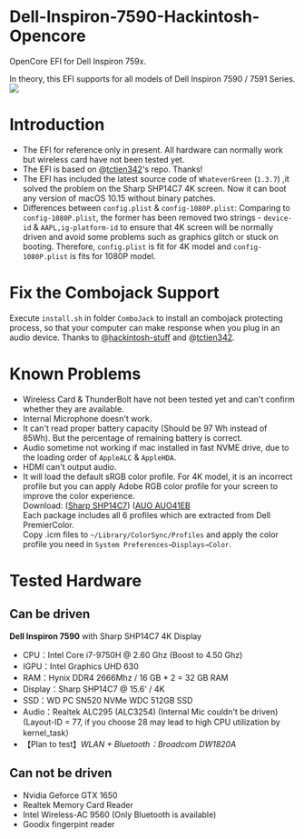 # Dell-Inspiron-7590-Hackintosh-Opencore
OpenCore EFI for Dell Inspiron 759x.

In theory, this EFI supports for all models of Dell Inspiron 7590 / 7591 Series.
![](http://tva1.sinaimg.cn/large/0080xEK2ly1gbzh20adfrj312s0puk0z.jpg)

# Introduction
* The EFI for reference only in present. All hardware can normally work but wireless card have not been tested yet.
* The EFI is based on @[tctien342](https://github.com/tctien342/Dell-Inspiron-7591-Hackintosh)'s repo. Thanks!
* The EFI has included the latest source code of `WhateverGreen` (`1.3.7`) ,it solved the problem on the Sharp SHP14C7 4K screen. Now it can boot any version of macOS 10.15 without binary patches.
* Differences between `config.plist` & `config-1080P.plist`: Comparing to `config-1080P.plist`, the former has been removed two strings - `device-id` & `AAPL,ig-platform-id` to ensure that 4K screen will be normally driven and avoid some problems such as graphics glitch or stuck on booting. Therefore, `config.plist` is fit for 4K model and `config-1080P.plist` is fits for 1080P model.

# Fix the Combojack Support
Execute `install.sh` in folder `ComboJack` to install an combojack protecting process, so that your computer can make response when you plug in an audio device.
Thanks to @[hackintosh-stuff](https://github.com/hackintosh-stuff/ComboJack) and @[tctien342](https://github.com/tctien342).

# Known Problems
* Wireless Card & ThunderBolt have not been tested yet and can't confirm whether they are available.
* Internal Microphone doesn't work.
* It can't read proper battery capacity (Should be 97 Wh instead of 85Wh). But the percentage of remaining battery is correct.
* Audio sometime not working if mac installed in fast NVME drive, due to the loading order of `AppleALC` & `AppleHDA`.
* HDMI can't output audio.
* It will load the default sRGB color profile. For 4K model, it is an incorrect profile but you can apply Adobe RGB color profile for your screen to improve the color experience.<br>Download: ([Sharp SHP14C7](http://oss.pm-z.tech/temp_files/SHP14C7_ICC.zip)) ([AUO AUO41EB](http://oss.pm-z.tech/temp_files/AUO41EB_ICC.zip)<br>Each package includes all 6 profiles which are extracted from Dell PremierColor. <br>Copy .icm files to `~/Library/ColorSync/Profiles` and apply the color profile you need in `System Preferences→Displays→Color`.

# Tested Hardware

## Can be driven
**Dell Inspiron 7590** with Sharp SHP14C7 4K Display
* CPU：Intel Core i7-9750H @ 2.60 Ghz (Boost to 4.50 Ghz)
* IGPU：Intel Graphics UHD 630
* RAM：Hynix DDR4 2666Mhz / 16 GB * 2 = 32 GB RAM
* Display：Sharp SHP14C7 @ 15.6' / 4K
* SSD：WD PC SN520 NVMe WDC 512GB SSD
* Audio：Realtek ALC295 (ALC3254) (Internal Mic couldn't be driven) (Layout-ID = 77, if you choose 28 may lead to high CPU utilization by kernel_task）
* 【Plan to test】_WLAN + Bluetooth：Broadcom DW1820A_

## Can not be driven
* Nvidia Geforce GTX 1650
* Realtek Memory Card Reader
* Intel Wireless-AC 9560 (Only Bluetooth is available)
* Goodix fingerpint reader

